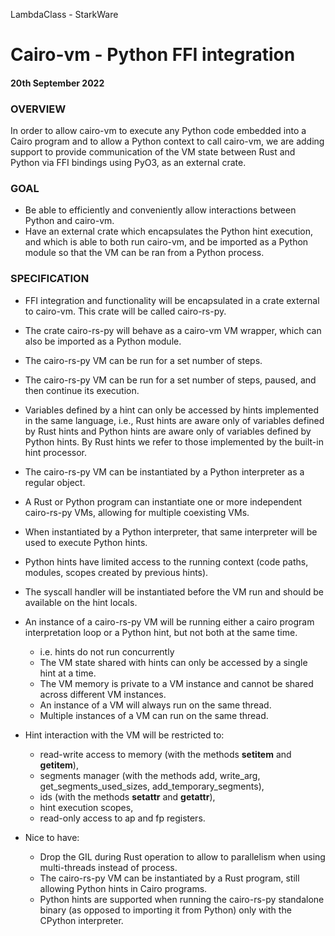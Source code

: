 LambdaClass - StarkWare
# Cairo-vm - Python FFI integration
#### 20th September 2022

### OVERVIEW
In order to allow cairo-vm to execute any Python code embedded into a Cairo program and to allow a Python context to call cairo-vm, we are adding support to provide communication of the VM state between Rust and Python via FFI bindings using PyO3, as an external crate. 

### GOAL
* Be able to efficiently and conveniently allow interactions between Python and cairo-vm. 
* Have an external crate which encapsulates the Python hint execution, and which is able to both run cairo-vm, and be imported as a Python module so that the VM can be ran from a Python process.

### SPECIFICATION
* FFI integration and functionality will be encapsulated in a crate external to cairo-vm. This crate will be called cairo-rs-py.
* The crate cairo-rs-py will behave as a cairo-vm VM wrapper, which can also be imported as a Python module. 
* The cairo-rs-py VM can be run for a set number of steps.
* The cairo-rs-py VM can be run for a set number of steps, paused, and then continue its execution.
* Variables defined by a hint can only be accessed by hints implemented in the same language, i.e., Rust hints are aware only of variables defined by Rust hints and Python hints are aware only of variables defined by Python hints. By Rust hints we refer to those implemented by the built-in hint processor.	 	
* The cairo-rs-py VM can be instantiated by a Python interpreter as a regular object. 
* A Rust or Python program can instantiate one or more independent cairo-rs-py VMs, allowing for multiple coexisting VMs.
* When instantiated by a Python interpreter, that same interpreter will be used to execute Python hints. 
* Python hints have limited access to the running context (code paths, modules, scopes created by previous hints).
* The syscall handler will be instantiated before the VM run and should be available on the hint locals.
* An instance of a cairo-rs-py VM will be running either a cairo program interpretation loop or a Python hint, but not both at the same time.
	* i.e. hints do not run concurrently 
	* The VM state shared with hints can only be accessed by a single hint at a time.
	* The VM memory is private to a VM instance and cannot be shared across different VM instances.
	* An instance of a VM will always run on the same thread.
	* Multiple instances of a VM can run on the same thread.
* Hint interaction with the VM will be restricted to:
	* read-write access to memory (with the methods __setitem__ and  __getitem__),
	* segments manager (with the methods add, write_arg, get_segments_used_sizes, add_temporary_segments),
	* ids (with the methods __setattr__ and __getattr__),
	* hint execution scopes,
	* read-only access to ap and fp registers.
	
* Nice to have: 
	* Drop the GIL during Rust operation to allow to parallelism when using multi-threads instead of process.
	* The cairo-rs-py VM can be instantiated by a Rust program, still allowing Python hints in Cairo programs.
	* Python hints are supported when running the cairo-rs-py standalone binary (as opposed to importing it from Python) only with the CPython interpreter.
